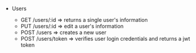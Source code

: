 - Users

  - GET /users/:id => returns a single user's information
  - PUT /users/:id => edit a user's information
  - POST /users => creates a new user
  - POST /users/token => verifies user login credentials and returns a jwt token
